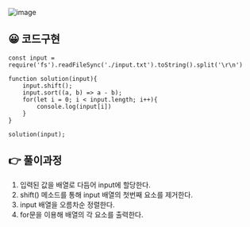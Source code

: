 ![image](https://user-images.githubusercontent.com/97653052/159449000-f5df4a19-22d4-49fc-a15f-0ea84ee23ae5.png)

## 😀 코드구현
```
const input = require('fs').readFileSync('./input.txt').toString().split('\r\n')

function solution(input){
    input.shift();
    input.sort((a, b) => a - b);
    for(let i = 0; i < input.length; i++){
        console.log(input[i])
    }
}

solution(input);
```
## 👉 풀이과정
1. 입력된 값을 배열로 다듬어 input에 할당한다.
2. shift() 메소드를 통해 input 배열의 첫번째 요소를 제거한다.
3. input 배열을 오름차순 정렬한다.
4. for문을 이용해 배열의 각 요소를 출력한다.
